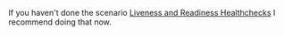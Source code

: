 If you haven't done the scenario [Liveness and Readiness Healthchecks](/courses/kubernetes/liveness-readiness-healthchecks) I recommend doing that now.

